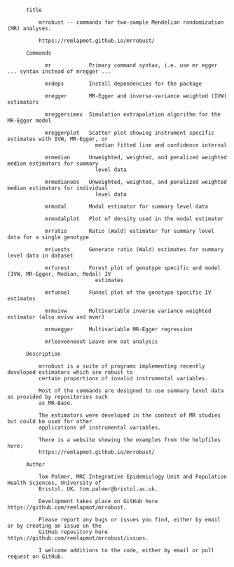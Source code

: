           Title

              mrrobust -- commands for two-sample Mendelian randomization (MR) analyses.

              https://remlapmot.github.io/mrrobust/

          Commands

                mr            Primary command syntax, i.e. use mr egger ... syntax instead of mregger ...

                mrdeps        Install dependencies for the package

                mregger       MR-Egger and inverse-variance weighted (IVW) estimators

                mreggersimex  Simulation extrapolation algorithm for the MR-Egger model

                mreggerplot   Scatter plot showing instrument specific estimates with IVW, MR-Egger, or
                                median fitted line and confidence interval

                mrmedian      Unweighted, weighted, and penalized weighted median estimators for summary
                                level data

                mrmedianobs   Unweighted, weighted, and penalized weighted median estimators for individual
                                level data

                mrmodal       Modal estimator for summary level data

                mrmodalplot   Plot of density used in the modal estimator

                mrratio       Ratio (Wald) estimator for summary level data for a single genotype

                mrivests      Generate ratio (Wald) estimates for summary level data in dataset

                mrforest      Forest plot of genotype specific and model (IVW, MR-Egger, Median, Modal) IV
                                estimates

                mrfunnel      Funnel plot of the genotype specific IV estimates

                mrmvivw       Multivariable inverse variance weighted estimator (also mvivw and mvmr)

                mrmvegger     Multivariable MR-Egger regression

                mrleaveoneout Leave one out analysis

          Description

              mrrobust is a suite of programs implementing recently developed estimators which are robust to
              certain proportions of invalid instrumental variables.

              Most of the commands are designed to use summary level data as provided by repositories such
              as MR-Base.

              The estimators were developed in the context of MR studies but could be used for other
              applications of instrumental variables.

              There is a website showing the examples from the helpfiles here: 
              https://remlapmot.github.io/mrrobust/

          Author

              Tom Palmer, MRC Integrative Epidemiology Unit and Population Health Sciences, University of
              Bristol, UK. tom.palmer@bristol.ac.uk.

              Development takes place on GitHub here https://github.com/remlapmot/mrrobust.

              Please report any bugs or issues you find, either by email or by creating an issue on the
              GitHub repository here https://github.com/remlapmot/mrrobust/issues.

              I welcome additions to the code, either by email or pull request on GitHub.
